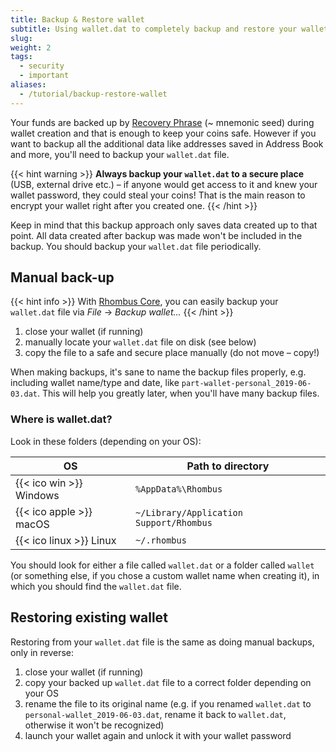 ```yaml
---
title: Backup & Restore wallet
subtitle: Using wallet.dat to completely backup and restore your wallet
slug:
weight: 2
tags:
  - security
  - important
aliases:
  - /tutorial/backup-restore-wallet
---
```


Your funds are backed up by [Recovery Phrase](/tutorial/security/recovery-phrase) (~ mnemonic seed) during wallet creation and that is enough to keep your coins safe. However if you want to backup all the additional data like addresses saved in Address Book and more, you'll need to backup your `wallet.dat` file.

{{< hint warning >}}
**Always backup your `wallet.dat` to a secure place** (USB, external drive etc.) – if anyone would get access to it and knew your wallet password, they could steal your coins! That is the main reason to encrypt your wallet right after you created one.
{{< /hint >}}

Keep in mind that this backup approach only saves data created up to that point. All data created after backup was made won't be included in the backup. You should backup your `wallet.dat` file periodically.


## Manual back-up

{{< hint info >}}
With [Rhombus Core](/tutorial/wallets/rhombus-core/), you can easily backup your `wallet.dat` file via _File_ → _Backup wallet..._
{{< /hint >}}

  1. close your wallet (if running)
  2. manually locate your `wallet.dat` file on disk (see below)
  3. copy the file to a safe and secure place manually (do not move – copy!)

When making backups, it's sane to name the backup files properly, e.g. including wallet name/type and date, like `part-wallet-personal_2019-06-03.dat`. This will help you greatly later, when you'll have many backup files.


### Where is wallet.dat?

Look in these folders (depending on your OS):

| OS                       | Path to directory                       |
|--------------------------|-----------------------------------------|
| {{< ico win >}} Windows  | `%AppData%\Rhombus`                     |
| {{< ico apple >}} macOS  | `~/Library/Application Support/Rhombus` |
| {{< ico linux >}} Linux  | `~/.rhombus`                            |

You should look for either a file called `wallet.dat` or a folder called `wallet` (or something else, if you chose a custom wallet name when creating it), in which you should find the `wallet.dat` file.


## Restoring existing wallet

Restoring from your `wallet.dat` file is the same as doing manual backups, only in reverse:

  1. close your wallet (if running)
  2. copy your backed up `wallet.dat` file to a correct folder depending on your OS
  3. rename the file to its original name (e.g. if you renamed `wallet.dat` to `personal-wallet_2019-06-03.dat`, rename it back to `wallet.dat`, otherwise it won't be recognized)
  4. launch your wallet again and unlock it with your wallet password